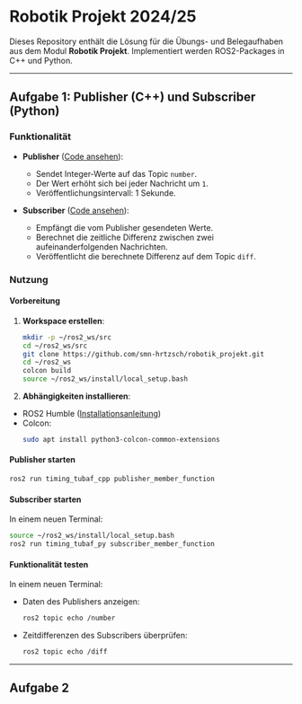 # Robotik Projekt 2024/25

Dieses Repository enthält die Lösung für die Übungs- und Belegaufhaben aus dem Modul **Robotik Projekt**. Implementiert werden ROS2-Packages in C++ und Python. 

---

## Aufgabe 1: Publisher (C++) und Subscriber (Python)

### Funktionalität
- **Publisher** ([Code ansehen](https://github.com/smn-hrtzsch/robotik_projekt/blob/main/src/cpp_pub/src/publisher_member_function.cpp)):
  - Sendet Integer-Werte auf das Topic `number`.
  - Der Wert erhöht sich bei jeder Nachricht um `1`.
  - Veröffentlichungsintervall: 1 Sekunde.
  
- **Subscriber** ([Code ansehen](https://github.com/smn-hrtzsch/robotik_projekt/blob/main/src/py_sub/py_sub/subscriber_member_function.py)):
  - Empfängt die vom Publisher gesendeten Werte.
  - Berechnet die zeitliche Differenz zwischen zwei aufeinanderfolgenden Nachrichten.
  - Veröffentlicht die berechnete Differenz auf dem Topic `diff`.

### Nutzung

#### Vorbereitung
1. **Workspace erstellen**:
   ```bash
   mkdir -p ~/ros2_ws/src
   cd ~/ros2_ws/src
   git clone https://github.com/smn-hrtzsch/robotik_projekt.git
   cd ~/ros2_ws
   colcon build
   source ~/ros2_ws/install/local_setup.bash
   ```

2. **Abhängigkeiten installieren**:
  - ROS2 Humble ([Installationsanleitung](https://docs.ros.org/en/humble/Installation/Ubuntu-Install-Debs.html))
  - Colcon:
    ```bash
    sudo apt install python3-colcon-common-extensions
    ```

#### Publisher starten
  ```bash
  ros2 run timing_tubaf_cpp publisher_member_function
  ```

#### Subscriber starten
In einem neuen Terminal:
```bash
source ~/ros2_ws/install/local_setup.bash
ros2 run timing_tubaf_py subscriber_member_function
```

#### Funktionalität testen
In einem neuen Terminal:
- Daten des Publishers anzeigen:
  ```bash
  ros2 topic echo /number
  ```
- Zeitdifferenzen des Subscribers überprüfen:
  ```bash
  ros2 topic echo /diff
  ```

---

## Aufgabe 2
